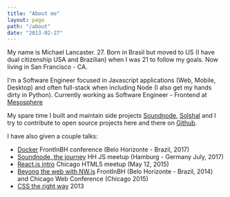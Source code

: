 ```yaml
---
title: "About me"
layout: page
path: "/about"
date: "2013-02-27"
---
```


My name is Michael Lancaster. 27. Born in Brasil but moved to US (I have dual citizenship USA and Brazilian) when I was 21 to follow my goals. Now living in San Francisco - CA.

I'm a Software Engineer focused in Javascript applications (Web, Mobile, Desktop) and often full-stack when including Node (I also get my hands dirty in Python). 
Currently working as Software Engineer - Frontend at [Mesosphere](https://mesosphere.com/)

My spare time I built and maintain side projects [Soundnode](http://www.soundnodeapp.com/), [Solshal](http://www.solshal.com/) and I try to contribute to open source projects here and there on [Github](http://www.github.com/weblancaster).

I have also given a couple talks:
- [Docker](https://speakerdeck.com/weblancaster/docker-but-im-a-frontend?slide=1) FrontInBH conference (Belo Horizonte - Brazil, 2017)
- [Soundnode, the journey](https://speakerdeck.com/weblancaster/soundnode-the-journey) HH JS meetup (Hamburg - Germany July, 2017)
- [React.js intro](https://speakerdeck.com/weblancaster/intro-to-reactjs) Chicago HTML5 meetup (May 12, 2015)
- [Beyong the web with NW.js](https://speakerdeck.com/weblancaster/desktop-apps-with-nw-dot-js-and-angular-dot-js-updated) FrontInBH (Belo Horizonte - Brazil, 2014) and Chicago Web Conference (Chicago 2015)
- [CSS the right way](https://speakerdeck.com/weblancaster/css-the-right-way) 2013